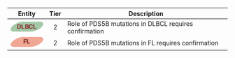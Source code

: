 |Entity|Tier|Description              |
|:----:|:----:|------------------------------|
|![DLBCL](images/icons/DLBCL_tier2.png) | 2 | Role of PDS5B mutations in DLBCL requires confirmation|
|![FL](images/icons/FL_tier2.png) | 2 | Role of PDS5B mutations in FL requires confirmation|
